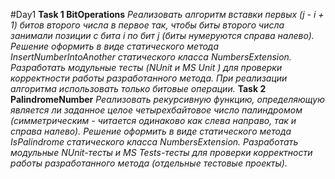 #Day1
**Task 1 BitOperations**
*Реализовать алгоритм вставки первых (j - i + 1) битов второго числа в первое так, чтобы биты второго числа занимали позиции с бита i по бит j (биты нумеруются справа налево).*
*Решение оформить в виде статического метода InsertNumberIntoAnother статического класса NumbersExtension.*
*Разработать модульные тесты (NUnit и MS Unit ) для проверки корректности работы разработанного метода.*
*При реализации алгоритма использовать только битовые операции.*
**Task 2 PalindromeNumber**
*Реализовать  рекурсивную функцию, определяющую является ли заданное целое четырехбайтовое число палиндромом (симметрическим - читается одинаково как слева направо, так и справа налево).*
*Решение оформить в виде статического метода IsPalindrome статического класса NumbersExtension.*
*Разработать модульные NUnit-тесты и MS Tests-тесты для проверки корректности работы разработанного метода (отдельные тестовые проекты).*
